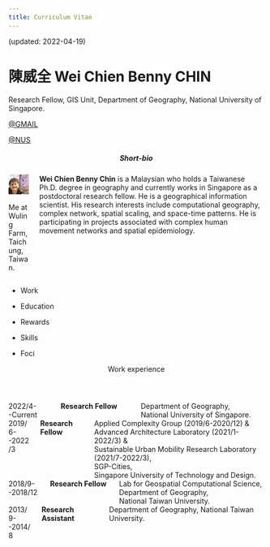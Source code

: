 ```yaml
---
title: Curriculum Vitae
---
```


<p class="has-text-right">(updated: 2022-04-19)</p>

# 陳威全  Wei Chien Benny CHIN
Research Fellow, GIS Unit, Department of Geography, National University of Singapore. 
<!--<h5 class="subtitle is-5" align="center">My profile pages</h5>-->
<div class="level">
	<p class="level-item has-text-centered"><a class="has-tooltip-arrow" data-tooltip="ResearchGate" href="https://www.researchgate.net/profile/Benny_Chin" target="_blank"><i class="ai ai-researchgate"></i></a></p>
	<p class="level-item has-text-centered"><a class="has-tooltip-arrow" data-tooltip="Linkedin" href="https://www.linkedin.com/in/wcchin/" target="_blank"><span class="typcn typcn-social-linkedin"></span></a></p>
	<p class="level-item has-text-centered"><a class="has-tooltip-arrow" data-tooltip="Github" href="https://github.com/wcchin/" target="_blank"><i class="fab fa-github-alt"></i></a></p>
	<p class="level-item has-text-centered"><a class="has-tooltip-arrow" data-tooltip="ORCID" href="https://orcid.org/0000-0001-7215-3303" target="_blank"><i class="ai ai-orcid"></i></a></p>
	<p class="level-item has-text-centered"><a class="has-tooltip-arrow" data-tooltip="Scopus" href="https://www.scopus.com/authid/detail.uri?authorId=56596201400" target="_blank"><i class="ai ai-scopus"></i></a></p>
	<p class="level-item has-text-centered"><a class="has-tooltip-arrow" data-tooltip="Google Scholar" href="https://scholar.google.com/citations?hl=zh-TW&user=P2IJvyQAAAAJ" target="_blank"><i class="ai ai-google-scholar"></i></a></p>
  <p class="level-item has-text-centered"><a class="has-tooltip-arrow" data-tooltip="SSRN" href="https://papers.ssrn.com/sol3/cf_dev/AbsByAuth.cfm?per_id=4909051" target="_blank"><i class="ai ai-ssrn ai-2x"></i></a></p>
	<p class="level-item has-text-centered"><a class="has-tooltip-arrow" data-tooltip="Medium" href="https://medium.com/@wcchin.88" target="_blank"><i class="fab fa-medium-m"></i></a></p>
	<!--<p class="level-item has-text-centered"><span id="badgeCont357"></span></p>-->
</div>

<!--<h5 class="subtitle is-5" align="center">CV and portfolio in PDF</h5>-->
<div class="level">
	<p class="level-item has-text-centered"><a class="has-tooltip-arrow" data-tooltip="CV in PDF" href="https://wcchin.github.io/pdfs/benny_cv_academic_latest.pdf" target="_blank"><i class="ai ai-cv"></i></a></p>
	<p class="level-item has-text-centered"><a class="has-tooltip-arrow" data-tooltip="Academic portfolio in PDF" href="https://wcchin.github.io/pdfs/benny_portfolio.pdf" target="_blank"><span class="typcn typcn-clipboard"></span></a></p>
	<!--<p class="level-item has-text-centered"><a href="https://wcchin.github.io/" target="_blank"><p class="is-hidden-touch">https://wcchin.github.io/</p></a></p>-->
	<p class="level-item has-text-centered"><a class="has-tooltip-arrow" data-tooltip="wcchin.88@gmail" href="mailto:wcchin.88@gmail.com" target="_blank"><i class="fas fa-envelope"></i> @GMAIL</a></p>
	<p class="level-item has-text-centered"><a class="has-tooltip-arrow" data-tooltip="wcchin@nus.edu.sg" href="mailto:wcchin@nus.edu.sg" target="_blank"><i class="fas fa-envelope"></i> @NUS</a></p>
</div>

<h5 class="subtitle is-5" align="center">Short-bio</h5>
<div class="columns">
  <div class="column is-3">
    <img width="150" src="resources/images/benny.jpg" alt="me at Wuling Farm, Taichung, Taiwan.">  
    <p align="left">Me at Wuling Farm, Taichung, Taiwan.</p>
  </div>
  <div class="column is-9">
    <strong>Wei Chien Benny Chin</strong> is a Malaysian who holds a Taiwanese Ph.D. degree in geography and currently works in Singapore as a postdoctoral research fellow. He is a geographical information scientist. His research interests include computational geography, complex network, spatial scaling, and space-time patterns. He is participating in projects associated with complex human movement networks and spatial epidemiology.
  </div>
</div>



<div class="tabs is-boxed is-fullwidth is-size-6 is-size-7-touch">
  <ul>
    <li class="tablink is-active"><a data-tooltip="Work" onclick="openTab(event, 'Work')"><span data-tooltip="Work" class="typcn typcn-briefcase"></i></span><p>Work</p></a></li>
    <li class="tablink"><a data-tooltip="Education" onclick="openTab(event, 'Education')"><span class="typcn typcn-mortar-board"></span><p>Education</p></a></li>
    <li class="tablink"><a data-tooltip="Rewards" onclick="openTab(event, 'Rewards')"><span class="typcn typcn-wine"></span><p>Rewards</p></a></li>
    <li class="tablink"><a data-tooltip="Skills" onclick="openTab(event, 'Skills')"><span class="typcn typcn-puzzle"></span><p>Skills</p></a></li>
    <li class="tablink"><a data-tooltip="Research Foci" onclick="openTab(event, 'Foci')"><span class="typcn typcn-lightbulb"></span><p>Foci</p></a></li>
  </ul>
</div>


<div class="block">

<!-- Tab content -->
<div id="Work" class="box tabcontent active" style="display:block">
  <div class="card">
		<header class="card-header">
			<p class="card-header-title is-size-3">Work experience</p>
		</header>
		<div class="card-content">
      <div class="columns">
        <div class="column is-one-fifth">2022/4-<br>-Current</div>
        <div class="column is-one-fifth"><strong>Research Fellow</strong></div>
        <div class="column">Department of Geography, <br>National University of Singapore.</div>
      </div>
      <div class="columns">
        <div class="column is-one-fifth">2019/6-<br>-2022/3</div>
        <div class="column is-one-fifth"><strong>Research Fellow</strong></div>
        <div class="column">Applied Complexity Group (2019/6-2020/12) & <br>Advanced Architecture Laboratory (2021/1-2022/3) & <br>Sustainable Urban Mobility Research Laboratory (2021/7-2022/3), <br>SGP-Cities, <br>Singapore University of Technology and Design.</div>
      </div>
      <div class="columns">
        <div class="column is-one-fifth">2018/9-<br>-2018/12</div>
        <div class="column is-one-fifth"><strong>Research Fellow</strong></div>
        <div class="column">Lab for Geospatial Computational Science, <br>Department of Geography, <br>National Taiwan University.</div>
      </div>
      <div class="columns">
        <div class="column is-one-fifth">2013/9-<br>-2014/8</div>
        <div class="column is-one-fifth"><strong>Research Assistant</strong></div>
        <div class="column">Department of Geography, National Taiwan University.</div>
      </div>
    </div>
	</div>
</div>


<div id="Education" class="box tabcontent" style="display:none">
  <div class="card">
		<header class="card-header">
			<p class="card-header-title is-size-3">Education</p>
		</header>
		<div class="card-content">
			<div class="level"><p class="level-item has-text-centered"><strong>2014--2018</strong></p><p class="level-item has-text-centered"><strong>Ph.D.</strong></p></div>
			<div class="content">
				Department of Geography, National Taiwan University.
				<strong>Title</strong>: The scaling properties of point clustering phenomena. 
        <strong>Topic</strong>: Spatial scaling, spatial analysis, point distribution.
				<strong>Advisor</strong>: Prof. Tzai-Hung Wen
			</div>
			<hr>
		</div>
		<div class="card-content">
			<div class="level"><p class="level-item has-text-centered"><strong>2011--2013</strong></p><p class="level-item has-text-centered"><strong>M.Sc.</strong></p></div>
			<div class="content">
				Department of Geography, National Taiwan University.
				<strong>Title</strong>: Geographically Modified PageRank Algorithm: Measuring the importance of nodes in a geospatial network. 
        <strong>Topic</strong>: Spatial network analysis, spatial analysis, transport analysis.
				<strong>Advisor</strong>: Prof. Tzai-Hung Wen
			</div>
			<hr>
		</div>
		<div class="card-content">
			<div class="level"><p class="level-item has-text-centered"><strong>2007--2011</strong></p><p class="level-item has-text-centered"><strong>B.Sc.</strong></p></div>
			<div class="content">
				Department of Geography, National Taiwan University.
				<strong>Title</strong>: The Spatial Relationship between Urbanization factors, Environmental quality and Health quality. 
        <strong>Topic</strong>: Spatial epidemiology, spatial analysis, health geography.
				<strong>Advisor</strong>: Prof. Mei-Hui Li
			</div>
		</div>
	</div>
</div>



<div id="Rewards" class="box tabcontent" style="display:none">
	<div class="card">
		<header class="card-header">
			<p class="card-header-title is-size-3">Rewards & Scholarships</p>
		</header>
    
		<div class="card-content">
      <div class="columns">
        <div class="column is-2">2018</div>
        <div class="column is-4"><strong>Dean’s Award (Ph.D. Outstanding Dissertation)</strong></div>
        <div class="column">College of Science, National Taiwan University, Taiwan. <br> <strong>Project</strong>: The scaling properties of point clustering phenomena. </div>
      </div>
      <div class="columns">
        <div class="column is-2">2017</div>
        <div class="column is-4"><strong>Young Scientist Award</strong></div>
        <div class="column">Tsukuba Global Science Week, University of Tsukuba, Japan. <br> <strong>Project</strong>: Lifestyle of a city: An urban life footprint analysis using Twitter data in Tokyo. </div>
      </div>
      <div class="columns">
        <div class="column is-2">2017</div>
        <div class="column is-4"><strong>Excellent Student Poster Award</strong></div>
        <div class="column">Annual Meeting of the Taiwan Society for Risk Analysis, Taiwan. <br> <strong>Project</strong>: Applying space-time information to explore disease processes: The dynamic patterns of Dengue Fever in Kaohsiung City, 1998-2015. </div>
      </div>
      <div class="columns">
        <div class="column is-2">2012, 2015, 2016, 2017</div>
        <div class="column is-4"><strong>Outstanding Overseas Chinese Graduate Student Scholarship</strong></div>
        <div class="column">Ministry of Education, Taiwan.</div>
      </div>
      <div class="columns">
        <div class="column is-2">2010</div>
        <div class="column is-4"><strong>College Student Research Scholarship</strong></div>
        <div class="column">National Science Council (currently Ministry of Science and Technology), Taiwan. <br> <strong>Project</strong>: The spatial relationship between urbanization factors, environmental quality and health quality.</div>
      </div>
    </div>
	</div>
</div>



<div id="Skills" class="box tabcontent" style="display:none">
	<div class="card">
		<header class="card-header">
			<p class="card-header-title is-size-3">Skills</p>
		</header>
		<div class="card-content">
			<div class="level">
				<p class="level-item has-text-centered is-size-5"><strong>Programming</strong></p>
			</div>
			<div class="content">
				- <strong>Python</strong>: data analysis and visualization, data collection from open data, web-application.
				- <strong>Processing</strong>: animated geographical visualization.
				- <strong>R</strong>: data analysis.
				- <strong>Netlogo</strong>: Agent-based Simulation.
				- <strong>Javascript/HTML</strong>: web-based visualization.
			</div>
			<hr>
			<div class="level">
				<p class="level-item has-text-centered is-size-5"><strong>GIS and Cartography</strong></p>
			</div>
			<div class="content">
				- <strong>ArcGIS</strong>: static maps producing and analysis.
				- <strong>QGIS</strong>: static maps producing and analysis.
				- <strong>Leaflet/Mapbox</strong>: interactive map for static web page with customized map tile.
				- <strong>Carto</strong>: Cloud-based interactive map for quick production.
				- <strong>Inkscape/Illustrator</strong>: Static map refining.
			</div>
			<hr>
			<div class="level">
				<p class="level-item has-text-centered is-size-5"><strong>Database</strong></p>
			</div>
			<div class="content">
				- <strong>PostgreSQL/PostGIS</strong>: database maintaining and using.
				- <strong>SQLite</strong>: for regular size data manipulation and storage.
			</div>
			<hr>
			<div class="level">
				<p class="level-item has-text-centered is-size-5"><strong>Operating System</strong></p>
			</div>
			<div class="content">
				- <strong>Linux (Ubuntu/Debian)</strong>: for daily works and server operation.
				- <strong>Windows 10</strong>: for windows only works.
				- <strong>Windows Server 2008/12</strong>: managing lab's server.
			</div>
			<hr>
			<div class="level">
				<p class="level-item has-text-centered is-size-5"><strong>Language</strong></p>
			</div>
			<div class="content">
				- <strong>Chinese</strong>
				- <strong>English</strong>
				- <strong>Malay</strong>
			</div>
		</div>
	</div>
</div>

<div id="Foci" class="box tabcontent" style="display:none">
	<div class="card">
		<header class="card-header">
			<p class="card-header-title is-size-3">Research Foci</p>
		</header>
		<div class="card-content">
			<div class="content">
				- Geocomputation
				- Complex network analysis
				- Spatial & temporal analysis
				- Vertical displacement
				- Geographical data visualisation
			</div>
		</div>
	</div>
</div>

</div><!-- block -->






